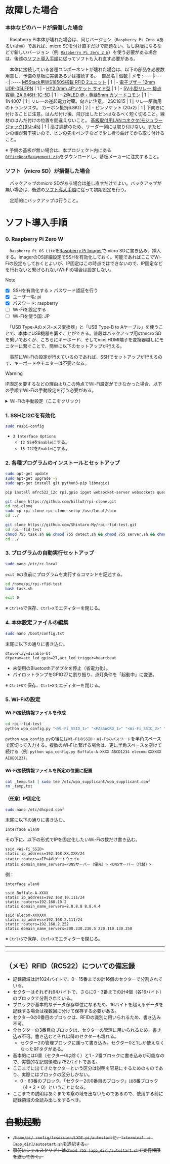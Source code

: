 
# 故障した場合

### 本体などのハードが損傷した場合
　Raspberry Pi本体が壊れた場合は、同じバージョン（`Raspberry Pi Zero W`あるいは`WH`）であれば、micro SDを付け直すだけで問題ない。もし廃版になるなどで新しいバージョン（例: [`Raspberry Pi Zero 2 W`](https://www.switch-science.com/products/7600)）を使う必要がある場合は、後述の[ソフト導入手順](#ソフト導入手順)に従ってソフトも入れ直す必要がある。

　本体に接続している各種コンポーネントが壊れた場合は、以下の部品を必要数用意し、予備の基板に実装あるいは接続する。　
 部品名 | 個数 | メモ
:---- |:----:| :----
 [M5Stack用WS1850S搭載 RFID 2ユニット](https://www.switch-science.com/products/8301) | 1 | - 
 [電子ブザー 12mm UDP-05LFPN](https://akizukidenshi.com/catalog/g/gP-09704/) | 1 | -
 [HY2.0mm 4Pソケット サイド型](https://www.amazon.co.jp/dp/B09CP5K8XT) | 1 | -
 [5V小型リレー 接点容量: 2A 946H-1C-5D](https://akizukidenshi.com/catalog/g/gP-07342/) | 1 | -
 [2色LED 赤・黄緑5mm カソードコモン](https://akizukidenshi.com/catalog/g/gI-06314/) | 1 | -
 1N4007 | 1 | リレーの逆起電力対策。向きに注意。 
 2SC1815 | 1 | リレー駆動用のトランジスタ。
 カーボン抵抗6.8KΩ | 2 | - 
 ピンソケット (20x2) | 1 | 下向きに付けることに注意。はんだ付け後、飛び出したピンはなるべく短く切ること。線材のはんだ付けの位置を間違えないこと。
 [基板取付用LANコネクタ(モジュラージャック)(RJ-45)](https://akizukidenshi.com/catalog/g/gC-00159/) | 1 | 高さ調整のため、リーダー側には取り付けない。またピンの幅が若干狭いので、ピンの先をペンチなどで少し折り曲げてから取り付けること。 

※ 予備の基板が無い場合は、本プロジェクト内にある[`OfficeDoorManagement.zip`](/OfficeDoorManagement.zip?raw=1)をダウンロードし、基板メーカーに注文すること。

### ソフト（micro SD）が損傷した場合
　バックアップのmicro SDがある場合は差し直すだけでよい。バックアップが無い場合は、後述の[ソフト導入手順](#ソフト導入手順)に従って初期設定を行う。

　定期的にバックアップは行うこと。


# ソフト導入手順

### 0. Raspberry Pi Zero W
　`Raspberry Pi OS Lite`を[Raspberry Pi Imager](https://www.raspberrypi.com/software/)でmicro SDに書き込み、挿入する。ImagerのOS詳細設定でSSHを有効化しておく。可能であればここでWi-Fiの設定もしておくとよいが、IP固定はこの時点ではできないので、IP固定などを行わないと繋げられないWi-Fiの場合は設定しない。

> [!NOTE]
> - [x] SSHを有効化する > パスワード認証を行う
> - [x] ユーザー名: pi
> - [x] パスワード: raspberry
> - [ ] Wi-Fiを設定する
> - [ ] Wi-Fiを使う国: JP

　「USB Type-Aのメス-メス変換器」と「USB Type-B to Aケーブル」を使うことで、本体にUSB機器を繋ぐことができる。普段はバックアップ用のmicro SDを繋いでおくが、こちらにキーボード、そしてmini HDMI端子を変換器越しにモニターに繋ぐことで、簡単に以下のセットアップが行える。

　事前にWi-Fiの設定が行えているのであれば、SSHでセットアップが行えるので、キーボードやモニターは不要となる。

> [!WARNING]
> IP固定を要するなどの理由よりこの時点でWi-Fi設定ができなかった場合、以下の手順でWi-Fiの手動設定を行う必要がある。
> 
> <details>
>   <summary>Wi-Fiの手動設定（ここをクリック）</summary>
> 
> #### Wi-Fi接続情報ファイルの編集
> 
> 以下のコマンドでWi-FiのSSIDとパスワードを設定する。複数個登録する場合は同じコマンドを繰り返し行う。
> ```sh
> wpa_passphrase "<Wi-Fi_SSID>" "<PASSWORD>" | sudo tee -a /etc/wpa_supplicant/wpa_supplicant.conf
> ```
> 
> エディターを開く。
> 
> ```sh
> sudo nano /etc/wpa_supplicant/wpa_supplicant.conf
> ```
> 
> すると下記のような内容が記述されているので、
> 
> ```
> network={
>         ssid="Wi-Fi_SSID"
>         #psk="PASSWORD"
>         psk=XXXXXXXXXXXXXXXXXXXXXXXXXXXXXXXXXXXXXXXXXXXXXXXXXXXXXXXXXXXXXXXX
> }
> ```
> 
> ここに`key_mgmt=WPA-PSK`を追記する。
> 
> ```
> network={
>         ssid="Wi-Fi_SSID"
>         #psk="PASSWORD"
>         psk=XXXXXXXXXXXXXXXXXXXXXXXXXXXXXXXXXXXXXXXXXXXXXXXXXXXXXXXXXXXXXXXX
>         key_mgmt=WPA-PSK
> }
> ```
> 
> 複数個登録されている場合は`priority=N`も追記する（`N`は0以上の被らない数字: e.g. `priority=1`）。
> 
> ※ `Ctrl+S`で保存、`Ctrl+X`でエディターを閉じる。
> 
> #### （任意）IP固定化
> 
> ```sh
> sudo nano /etc/dhcpcd.conf
> ```
> 末尾に以下の通りに書き込む。
> ```
> interface wlan0
> ```
> その下に、以下の形式でIPを固定化したいWi-Fiの数だけ書き込む。
> 
> ```
> ssid <Wi-Fi_SSID>
> static ip_address=192.168.XX.XXX/24
> static routers=<IPv4のゲートウェイ>
> static domain_name_servers=<DNSサーバー（優先）> <DNSサーバー（代替）>
> ```
> 
> 例：
> ```
> interface wlan0
> 
> ssid Buffalo-A-XXXX
> static ip_address=192.168.10.111/24
> static routers=192.168.10.2
> static domain_name_servers=8.8.8.8 8.8.4.4
> 
> ssid elecom-XXXXXX
> static ip_address=192.168.2.111/24
> static routers=192.168.2.252
> static domain_name_servers=200.230.230.5 220.110.130.250
> ```
> 
> 
> 
> </details>


### 1. SSHとI2Cを有効化
```sh
sudo raspi-config
```
* `3 Interface Options`
  * `I2 SSH`を`Enable`にする。
  * `I5 I2C`を`Enable`にする。

### 2. 各種プログラムのインストールとセットアップ
```sh
sudo apt-get update
sudo apt-get upgrade -y
sudo apt-get install git python3-pip libmagic1

pip install mfrc522_i2c rpi.gpio ipget websocket-server websockets questionary

git clone https://github.com/billw2/rpi-clone.git 
cd rpi-clone
sudo cp rpi-clone rpi-clone-setup /usr/local/sbin
cd ../

git clone https://github.com/Shintaro-My/rpi-rfid-test.git
cd rpi-rfid-test
chmod 755 task.sh && chmod 755 detect.sh && chmod 755 server.sh && chmod 755 shutdown.sh
cd ../
```

### 3. プログラムの自動実行セットアップ

```sh
sudo nano /etc/rc.local
```
`exit 0`の直前にプログラムを実行するコマンドを記述する。
```sh
cd /home/pi/rpi-rfid-test
bash task.sh

exit 0
```
※ `Ctrl+S`で保存、`Ctrl+X`でエディターを閉じる。

### 4. 本体設定ファイルの編集

```sh
sudo nano /boot/config.txt
```
末尾に以下の通りに書き込む。
```
dtoverlay=disable-bt
dtparam=act_led_gpio=27,act_led_trigger=heartbeat
```
* 未使用のBluetoothアダプタを停止（省電力化）。
* パイロットランプをGPIO27に割り振り、点灯条件を「起動中」に変更。

※ `Ctrl+S`で保存、`Ctrl+X`でエディターを閉じる。

### 5. Wi-Fiの設定

#### Wi-Fi接続情報ファイルを作成

```sh
cd rpi-rfid-test
python wpa_config.py "<Wi-Fi_SSID_1>" "<PASSWORD_1>" "<Wi-Fi_SSID_2>" "<PASSWORD_2>"
```
`python wpa_config.py`の後には`Wi-FiのSSID`・`Wi-Fiのパスワード`を半角スペースで区切って入力する。複数のWi-Fiと繋げる場合は、更に半角スペースを空けて続ける（例: `python wpa_config.py Buffalo-A-XXXX ABCD1234 elecom-XXXXXX AIUEO123`）。

#### Wi-Fi接続情報ファイルを所定の位置に配置

```sh
cat _temp.txt | sudo tee /etc/wpa_supplicant/wpa_supplicant.conf
rm _temp.txt
```

#### （任意）IP固定化

```sh
sudo nano /etc/dhcpcd.conf
```
末尾に以下の通りに書き込む。
```
interface wlan0
```
その下に、以下の形式でIPを固定化したいWi-Fiの数だけ書き込む。

```
ssid <Wi-Fi_SSID>
static ip_address=192.168.XX.XXX/24
static routers=<IPv4のゲートウェイ>
static domain_name_servers=<DNSサーバー（優先）> <DNSサーバー（代替）>
```

例：
```
interface wlan0

ssid Buffalo-A-XXXX
static ip_address=192.168.10.111/24
static routers=192.168.10.2
static domain_name_servers=8.8.8.8 8.8.4.4

ssid elecom-XXXXXX
static ip_address=192.168.2.111/24
static routers=192.168.2.252
static domain_name_servers=200.230.230.5 220.110.130.250
```

※ `Ctrl+S`で保存、`Ctrl+X`でエディターを閉じる。


----
----

## （メモ）RFID（RC522）についての備忘録

* 記録領域は計1024バイトで、0 - 15番までの計16個のセクターで分割されている。
* セクターはそれぞれ64バイトで、さらに0 - 3番までの計4個（各16バイト）のブロックで分割されている。
* ブロックが基本的なデータ保存単位になるため、16バイトを超えるデータを記録する場合は複数回に分けて保存する必要がある。
* セクター0の0番目のブロックは、RFIDの識別に用いられるため、書き込み不可。
* 全セクターの3番目のブロックは、セクターの管理に用いられるため、書き込み不可。書き込むとそれ以降のセクターも壊れる。
  * セクター2の管理ブロックに謝って書き込み、セクター0と1しか使えなくなったRFタグがある。
* 基本的には0番（セクター0は除く）と1・2番ブロックに書き込みが可能なので、実質的な記憶領域は752バイトである。
* ここまでに出てきたセクターという区分は説明を容易にするためのものであり、実際にはブロックの区分しかない。
  * 0 - 63番のブロック。「セクター2の0番目のブロック」は8番ブロック（4 * 2 + 0）ということになる。
* ここまでの説明はあくまで考察の域を出ないものであるので、使用する前に記録領域の全読み出しをするべき。

# ~~自動起動~~
*  ~~`/home/pi/.config/lxsession/LXDE-pi/autostart`に、`lxterminal -e [app_dir]/autostart.sh`を追記する。~~
  * ~~事前にシェルスクリプトは`chmod 755 [app_dir]/autostart.sh`で実行権限を渡しておく。~~

